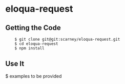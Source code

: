 # eloqua-request

## Getting the Code
``` 
    $ git clone git@git:scarney/eloqua-request.git
    $ cd eloqua-request
    $ npm install
```

## Use It
  $ examples to be provided